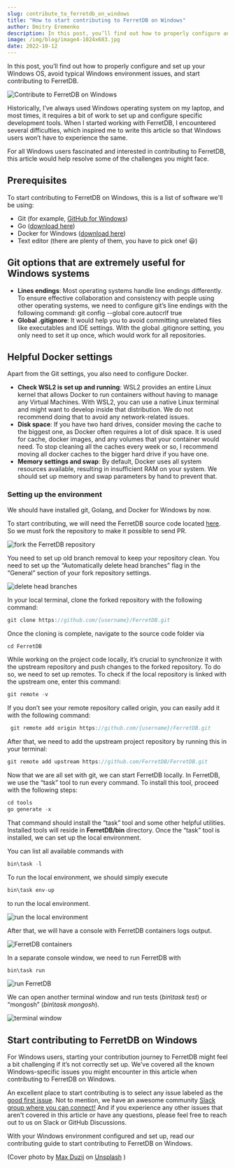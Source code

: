 ```yaml
---
slug: contribute_to_ferretdb_on_windows
title: "How to start contributing to FerretDB on Windows"
author: Dmitry Eremenko
description: In this post, you’ll find out how to properly configure and set up your Windows OS, avoid typical Windows environment issues, and start contributing to FerretDB.
image: /img/blog/image4-1024x683.jpg
date: 2022-10-12
---
```


In this post, you’ll find out how to properly configure and set up your Windows OS, avoid typical Windows environment issues, and start contributing to FerretDB.

![Contribute to FerretDB on Windows](/img/blog/image4-1024x683.jpg)

<!--truncate-->

Historically, I’ve always used Windows operating system on my laptop, and most times, it requires a bit of work to set up and configure specific development tools.
When I started working with FerretDB, I encountered several difficulties, which inspired me to write this article so that Windows users won’t have to experience the same.

For all Windows users fascinated and interested in contributing to FerretDB, this article would help resolve some of the challenges you might face.

## Prerequisites

To start contributing to FerretDB on Windows, this is a list of software we'll be using:

* Git (for example, [GitHub for Windows](https://desktop.github.com/))
* Go ([download here](https://go.dev/dl/))
* Docker for Windows ([download here](https://docs.docker.com/desktop/install/windows-install/))
* Text editor (there are plenty of them, you have to pick one! 😃)

## Git options that are extremely useful for Windows systems

* **Lines endings**: Most operating systems handle line endings differently.
To ensure effective collaboration and consistency with people using other operating systems, we need to configure git’s line endings with the following command: git config --global core.autocrlf true
* **Global .gitignore**: It would help you to avoid committing unrelated files like executables and IDE settings.
With the global .gitignore setting, you only need to set it up once, which would work for all repositories.

## Helpful Docker settings

Apart from the Git settings, you also need to configure Docker.

* **Check WSL2 is set up and running**: WSL2 provides an entire Linux kernel that allows Docker to run containers without having to manage any Virtual Machines.
With WSL2, you can use a native Linux terminal and might want to develop inside that distribution.
We do not recommend doing that to avoid any network-related issues.
* **Disk space**: If you have two hard drives, consider moving the cache to the biggest one, as Docker often requires a lot of disk space.
It is used for cache, docker images, and any volumes that your container would need.
To stop cleaning all the caches every week or so, I recommend moving all docker caches to the bigger hard drive if you have one.
* **Memory settings and swap**: By default, Docker uses all system resources available, resulting in insufficient RAM on your system.
We should set up memory and swap parameters by hand to prevent that.

### Setting up the environment

We should have installed git, Golang, and Docker for Windows by now.

To start contributing, we will need the FerretDB source code located [here](https://github.com/FerretDB/FerretDB.git).
So we must fork the repository to make it possible to send PR.

![fork the FerretDB repository](/img/blog/image6.png)

You need to set up old branch removal to keep your repository clean.
You need to set up the “Automatically delete head branches” flag in the “General” section of your fork repository settings.

![delete head branches](/img/blog/image5.png)

In your local terminal, clone the forked repository with the following command:

```js
git clone https://github.com/{username}/FerretDB.git
```

Once the cloning is complete, navigate to the source code folder via

```js
cd FerretDB
```

While working on the project code locally, it’s crucial to synchronize it with the upstream  repository and push changes to the forked repository.
To do so, we need to set up remotes.
To check if the local repository is linked with the upstream one, enter this command:

```js
git remote -v
```

If you don’t see your remote repository called origin, you can easily add it with the following command:

```js
 git remote add origin https://github.com/{username}/FerretDB.git
```

After that, we need to add the upstream project repository by running this in your terminal:

```js
git remote add upstream https://github.com/FerretDB/FerretDB.git
```

Now that we are all set with git, we can start FerretDB locally.
In FerretDB, we use the “task” tool to run every command.
To install this tool, proceed with the following steps:

```js
cd tools
go generate -x
```

That command should install the “task” tool and some other helpful utilities.
Installed tools will reside in **FerretDB/bin** directory.
Once the “task” tool is installed, we can set up the local environment.

You can list all available commands with

```js
bin\task -l
```

To run the local environment, we should simply execute

```js
bin\task env-up
```

to run the local environment.

![run the local environment](/img/blog/image7.png)

After that, we will have a console with FerretDB containers logs output.

![FerretDB containers](/img/blog/image2.png)

In a separate console window, we need to run FerretDB with

```js
bin\task run
```

![run FerretDB](/img/blog/image3.png)

We can open another terminal window and run tests (*bin\task test*) or “mongosh” (*bin\task mongosh*).

![terminal window](/img/blog/image1-1.png)

## Start contributing to FerretDB on Windows

For Windows users, starting your contribution journey to FerretDB might feel a bit challenging if it’s not correctly set up.
We’ve covered all the known Windows-specific issues you might encounter in this article when contributing to FerretDB on Windows.

An excellent place to start contributing is to select any issue labeled as the [good first issue](https://github.com/FerretDB/FerretDB/issues?q=is%3Aissue+is%3Aopen+label%3A%22good+first+issue%22).
Not to mention, we have an awesome community [Slack group where you can connect!](https://join.slack.com/t/ferretdb/shared_invite/zt-zqe9hj8g-ZcMG3~5Cs5u9uuOPnZB8~A)  And if you experience any other issues that aren't covered in this article or have any questions, please feel free to reach out to us on Slack or GitHub Discussions.

With your Windows environment configured and set up, read our contributing guide to start contributing to FerretDB on Windows.

(Cover photo by [Max Duzij](https://unsplash.com/es/@max_duz?utm_source=unsplash&amp;utm_medium=referral&amp;utm_content=creditCopyText) on [Unsplash](https://unsplash.com/s/photos/computer?utm_source=unsplash&amp;utm_medium=referral&amp;utm_content=creditCopyText) )

